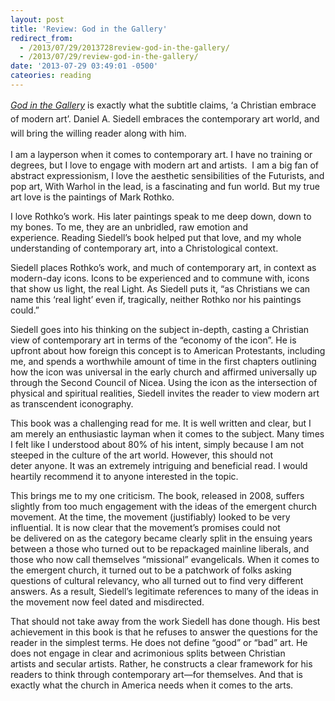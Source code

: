 ```yaml
---
layout: post
title: 'Review: God in the Gallery'
redirect_from:
  - /2013/07/29/2013728review-god-in-the-gallery/
  - /2013/07/29/review-god-in-the-gallery/
date: '2013-07-29 03:49:01 -0500'
cateories: reading
---
```

<p><em style="line-height: 1.6em;"><a href="http://www.amazon.com/gp/product/0801031842/ref=as_li_ss_tl?ie=UTF8&amp;camp=1789&amp;creative=390957&amp;creativeASIN=0801031842&amp;linkCode=as2&amp;tag=blundin-20">God in the Gallery</a> </em><span style="line-height: 1.6em;">is exactly what the subtitle claims, ‘a Christian embrace of modern art’. Daniel A. Siedell embraces the contemporary art world, and will bring the willing reader along with him.</span></p>
<p class="MsoNormal">I am a layperson when it comes to contemporary art. I have no training or degrees, but I love to engage with modern art and artists.  I am a big fan of abstract expressionism, I love the aesthetic sensibilities of the Futurists, and pop art, With Warhol in the lead, is a fascinating and fun world. But my true art love is the paintings of Mark Rothko.</p>
<p class="MsoNormal">I love Rothko’s work. His later paintings speak to me deep down, down to my bones. To me, they are an unbridled, raw emotion and experience. Reading Siedell’s book helped put that love, and my whole understanding of contemporary art, into a Christological context.</p>
<p class="MsoNormal">Siedell places Rothko’s work, and much of contemporary art, in context as modern-day icons. Icons to be experienced and to commune with, icons that show us light, the real Light. As Siedell puts it, “as Christians we can name this ‘real light’ even if, tragically, neither Rothko nor his paintings could.”</p>
<p class="MsoNormal">Siedell goes into his thinking on the subject in-depth, casting a Christian view of contemporary art in terms of the “economy of the icon”. He is upfront about how foreign this concept is to American Protestants, including me, and spends a worthwhile amount of time in the first chapters outlining how the icon was universal in the early church and affirmed universally up through the Second Council of Nicea. Using the icon as the intersection of physical and spiritual realities, Siedell invites the reader to view modern art as transcendent iconography.</p>
<p class="MsoNormal">This book was a challenging read for me. It is well written and clear, but I am merely an enthusiastic layman when it comes to the subject. Many times I felt like I understood about 80% of his intent, simply because I am not steeped in the culture of the art world. However, this should not deter anyone. It was an extremely intriguing and beneficial read. I would heartily recommend it to anyone interested in the topic.</p>
<p class="MsoNormal">This brings me to my one criticism. The book, released in 2008, suffers slightly from too much engagement with the ideas of the emergent church movement. At the time, the movement (justifiably) looked to be very influential. It is now clear that the movement’s promises could not be delivered on as the category became clearly split in the ensuing years between a those who turned out to be repackaged mainline liberals, and those who now call themselves “missional” evangelicals. When it comes to the emergent church, it turned out to be a patchwork of folks asking questions of cultural relevancy, who all turned out to find very different answers. As a result, Siedell’s legitimate references to many of the ideas in the movement now feel dated and misdirected.</p>
<p class="MsoNormal">That should not take away from the work Siedell has done though. His best achievement in this book is that he refuses to answer the questions for the reader in the simplest terms. He does not define “good” or “bad” art. He does not engage in clear and acrimonious splits between Christian artists and secular artists. Rather, he constructs a clear framework for his readers to think through contemporary art—for themselves. And that is exactly what the church in America needs when it comes to the arts.</p>
<p><!--EndFragment--></p>
